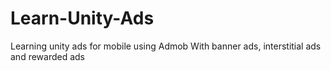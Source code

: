 # Learn-Unity-Ads
Learning unity ads for mobile using Admob
With banner ads, interstitial ads and rewarded ads
